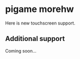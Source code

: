 













# pigame morehw
Here is new touchscreen support.
## Additional support
Coming soon...


